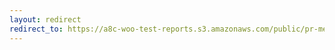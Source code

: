 ```yaml
---
layout: redirect
redirect_to: https://a8c-woo-test-reports.s3.amazonaws.com/public/pr-merge/43088/e2e/index.html
---
```

